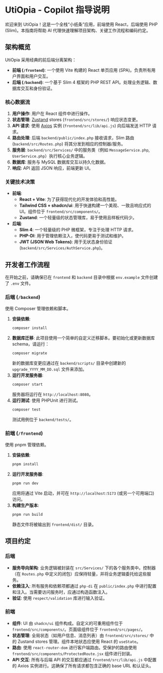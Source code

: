 # UtiOpia - Copilot 指导说明

欢迎来到 UtiOpia！这是一个全栈“小纸条”应用，前端使用 React，后端使用 PHP (Slim)。本指南将帮助 AI 代理快速理解项目架构、关键工作流程和编码约定。

## 架构概览

UtiOpia 采用经典的前后端分离架构：

- **前端 (`/frontend`)**: 一个使用 Vite 构建的 React 单页应用 (SPA)。负责所有用户界面和用户交互。
- **后端 (`/backend`)**: 一个基于 Slim 4 框架的 PHP REST API。处理业务逻辑、数据库交互和身份验证。

### 核心数据流

1.  **用户操作**: 用户在 React 组件中进行操作。
2.  **状态管理**: [Zustand](https://github.com/pmndrs/zustand) stores (`frontend/src/stores/`) 响应状态变更。
3.  **API 请求**: 使用 [Axios](https://axios-http.com/) 实例 (`frontend/src/lib/api.js`) 向后端发送 HTTP 请求。
4.  **路由处理**: 后端 `backend/public/index.php` 接收请求，Slim 路由 (`backend/src/Routes.php`) 将其分发到相应的控制器/服务。
5.  **服务层**: `backend/src/Services/` 中的服务类（例如 `MessageService.php`, `UserService.php`）执行核心业务逻辑。
6.  **数据库**: 服务与 MySQL 数据库交互以持久化数据。
7.  **响应**: API 返回 JSON 响应，前端更新 UI。

### 关键技术决策

- **前端**:
    - **React + Vite**: 为了获得现代化的开发体验和高性能。
    - **Tailwind CSS + shadcn/ui**: 用于快速构建一个美观、一致且响应式的 UI。组件位于 `frontend/src/components/`。
    - **Zustand**: 一个轻量级的状态管理库，易于使用且样板代码少。
- **后端**:
    - **Slim 4**: 一个轻量级的 PHP 微框架，专注于处理 HTTP 请求。
    - **PHP-DI**: 用于管理依赖注入，使代码更易于测试和维护。
    - **JWT (JSON Web Tokens)**: 用于无状态身份验证 (`backend/src/Services/AuthService.php`)。

## 开发者工作流程

在开始之前，请确保已在 `frontend` 和 `backend` 目录中根据 `env.example` 文件创建了 `.env` 文件。

### 后端 (`/backend`)

使用 Composer 管理依赖和脚本。

1.  **安装依赖**:
    ```bash
    composer install
    ```
2.  **数据库迁移**:
    此项目使用一个简单的自定义迁移脚本。要初始化或更新数据库 schema，请运行：
    ```bash
    composer migrate
    ```
    新的数据库变更应通过在 `backend/scripts/` 目录中创建新的 `upgrade_YYYY_MM_DD.sql` 文件来添加。
3.  **运行开发服务器**:
    ```bash
    composer start
    ```
    服务器将运行在 `http://localhost:8080`。
4.  **运行测试**:
    使用 PHPUnit 进行测试。
    ```bash
    composer test
    ```
    测试用例位于 `backend/tests/`。

### 前端 (`/frontend`)

使用 pnpm 管理依赖。

1.  **安装依赖**:
    ```bash
    pnpm install
    ```
2.  **运行开发服务器**:
    ```bash
    pnpm run dev
    ```
    应用将通过 Vite 启动，并可在 `http://localhost:5173` (或另一个可用端口) 访问。
3.  **构建生产版本**:
    ```bash
    pnpm run build
    ```
    静态文件将被输出到 `frontend/dist/` 目录。

## 项目约定

### 后端

- **服务导向架构**: 业务逻辑被封装在 `src/Services/` 下的各个服务类中。控制器（在 `Routes.php` 中定义的闭包）应保持轻量，并将业务逻辑委托给这些服务。
- **依赖注入**: 所有服务和依赖项都通过 `php-di` 在 `public/index.php` 中进行配置和注入。当需要访问服务时，应通过构造函数注入。
- **验证**: 使用 `respect/validation` 库进行输入验证。

### 前端

- **组件**: UI 由 `shadcn/ui` 组件构成。自定义的可重用组件位于 `frontend/src/components/`。页面级组件位于 `frontend/src/pages/`。
- **状态管理**: 全局状态（如用户信息、消息列表）由 `frontend/src/stores/` 中的 Zustand stores 管理。组件本地状态应使用 React 的 `useState`。
- **路由**: 使用 `react-router-dom` 进行客户端路由。受保护的路由使用 `frontend/src/components/ProtectedRoute.jsx` 组件进行封装。
- **API 交互**: 所有与后端 API 的交互都应通过 `frontend/src/lib/api.js` 中配置的 Axios 实例进行。这确保了所有请求都包含正确的 base URL 和认证头。
